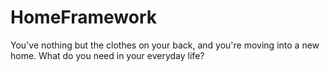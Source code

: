 # HomeFramework
You've nothing but the clothes on your back, and you're moving into a new home. What do you need in your everyday life?
